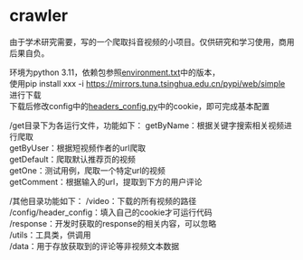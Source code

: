 # crawler
由于学术研究需要，写的一个爬取抖音视频的小项目。仅供研究和学习使用，商用后果自负。

环境为python 3.11，依赖包参照[environment.txt](environment.txt)中的版本，  
使用pip install xxx -i https://mirrors.tuna.tsinghua.edu.cn/pypi/web/simple 进行下载  
下载后修改config中的[headers_config.py](config%2Fheaders_config.py)中的cookie，即可完成基本配置

/get目录下为各运行文件，功能如下：
getByName：根据关键字搜索相关视频进行爬取  
getByUser：根据短视频作者的url爬取  
getDefault：爬取默认推荐页的视频  
getOne：测试用例，爬取一个特定url的视频  
getComment：根据输入的url，提取到下方的用户评论

/其他目录功能如下：
/video：下载的所有视频的路径  
/config/header_config：填入自己的cookie才可运行代码  
/response：开发时获取的response的相关内容，可以忽略  
/utils：工具类，供调用  
/data：用于存放获取到的评论等非视频文本数据